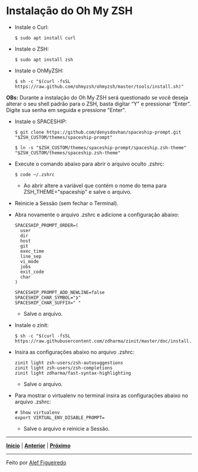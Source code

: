 # Instalação do Oh My ZSH

* Instale o Curl:
  ```
  $ sudo apt install curl
  ```
* Instale o ZSH:
  ```
  $ sudo apt install zsh
  ```
* Instale o OhMyZSH:
  ```
  $ sh -c "$(curl -fsSL https://raw.github.com/ohmyzsh/ohmyzsh/master/tools/install.sh)"
  ```
**OBs:** Durante a instalação do Oh My ZSH será questionado se você deseja alterar o seu shell padrão para o ZSH, basta digitar “Y” e pressionar “Enter”. Digite sua senha em seguida e pressione "Enter".

* Instale o SPACESHIP:
  ```
  $ git clone https://github.com/denysdovhan/spaceship-prompt.git "$ZSH_CUSTOM/themes/spaceship-prompt"
  
  $ ln -s "$ZSH_CUSTOM/themes/spaceship-prompt/spaceship.zsh-theme" "$ZSH_CUSTOM/themes/spaceship.zsh-theme"
  ```
* Execute o comando abaixo para abrir o arquivo oculto .zshrc:
  ```
  $ code ~/.zshrc
  ```
  * Ao abrir altere a variável que contém o nome do tema para ZSH_THEME="spaceship" e salve o arquivo.

* Reinicie a Sessão (sem fechar o Terminal).
* Abra novamente o arquivo .zshrc e adicione a configuração abaixo:
  ```
  SPACESHIP_PROMPT_ORDER=(
    user
    dir
    host
    git
    exec_time
    line_sep
    vi_mode
    jobs
    exit_code
    char
  )

  SPACESHIP_PROMPT_ADD_NEWLINE=false
  SPACESHIP_CHAR_SYMBOL="❯"
  SPACESHIP_CHAR_SUFFIX=" "
  ```
  * Salve o arquivo.

* Instale o zinit:
  ```
  $ sh -c "$(curl -fsSL https://raw.githubusercontent.com/zdharma/zinit/master/doc/install.sh)"
  ```
* Insira as configurações abaixo no arquivo .zshrc:
  ```
  zinit light zsh-users/zsh-autosuggestions
  zinit light zsh-users/zsh-completions
  zinit light zdharma/fast-syntax-highlighting
  ```

  * Salve o arquivo.

* Para mostrar o virtualenv no terminal insira as configurações abaixo no arquivo .zshrc:
  ```
  # Show virtualenv
  export VIRTUAL_ENV_DISABLE_PROMPT=
  ```

  * Salve o arquivo e reinicie a Sessão.

---

[**Início**](https://github.com/figueiredo-alef/configuracoes/blob/master/README.md) | [**Anterior**](https://github.com/figueiredo-alef/configuracoes/blob/master/outros-programas.md) | [**Próximo**](https://github.com/figueiredo-alef/configuracoes/blob/master/pycharm.md)

---

Feito por [Alef Figueiredo](https://github.com/figueiredo-alef)
